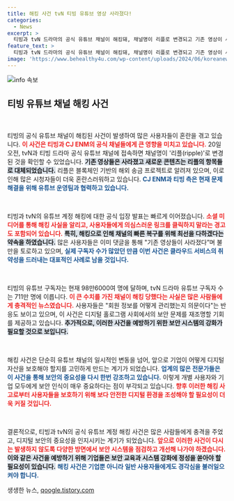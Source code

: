 ```yaml
---
title: 해킹 사건 tvN 티빙 유튜브 영상 사라졌다!
categories:
  - News
excerpt: >
  티빙과 tvN 드라마의 공식 유튜브 채널이 해킹돼, 채널명이 리플로 변경되고 기존 영상이 사라졌습니다. CJ ENM과 티빙은 문제 해결을 위해 전력 중이며, 이용자들에게 의심스러운 링크 클릭을 피할 것을 권고하고 있습니다.
feature_text: >
  티빙과 tvN 드라마의 공식 유튜브 채널이 해킹돼, 채널명이 리플로 변경되고 기존 영상이 사라졌습니다. CJ ENM과 티빙은 문제 해결을 위해 전력 중이며, 이용자들에게 의심스러운 링크 클릭을 피할 것을 권고하고 있습니다.
image: 'https://www.behealthy4u.com/wp-content/uploads/2024/06/koreanews.jpg'
---
```


<p><img src="https://www.behealthy4u.com/wp-content/uploads/2024/06/koreanews.jpg" alt="info 속보" /></p>

<h2 data-ke-size="size26">티빙 유튜브 채널 해킹 사건</h2>

<p data-ke-size="size16">&nbsp;</p>

<p>티빙의 공식 유튜브 채널이 해킹된 사건이 발생하여 많은 사용자들이 혼란을 겪고 있습니다. <b><span style="color: #ee2323;">이 사건은 티빙과 CJ ENM의 공식 채널들에게 큰 영향을 미치고 있습니다.</span></b> 20일 오전, tvN과 티빙 드라마 공식 유튜브 채널에 접속하면 채널명이 '리플(ripple)'로 변경된 것을 확인할 수 있었습니다. <b><span style="background-color: #21538527;">기존 영상들은 사라졌고 새로운 콘텐츠는 리플의 항목들로 대체되었습니다.</span></b> 리플은 블록체인 기반의 해외 송금 프로젝트로 알려져 있으며, 이로 인해 많은 시청자들이 더욱 혼란스러워하고 있습니다. <b><span style="color: #1a5490;">CJ ENM과 티빙 측은 현재 문제 해결을 위해 유튜브 운영팀과 협력하고 있습니다.</span></b></p>

<p data-ke-size="size16">&nbsp;</p>

<p>티빙과 tvN의 유튜브 계정 해킹에 대한 공식 입장 발표는 빠르게 이어졌습니다. <b><span style="color: #ee2323;">소셜 미디어를 통해 해킹 사실을 알리고, 사용자들에게 의심스러운 링크를 클릭하지 말라는 경고도 포함되어 있습니다.</span></b> <b><span style="background-color: #21538527;">특히, 해킹으로 인해 채널의 빠른 복구를 위해 최선을 다하겠다는 약속을 하였습니다.</span></b> 많은 사용자들은 이미 댓글을 통해 "기존 영상들이 사라졌다”며 불만을 토로하고 있으며, <b><span style="color: #1a5490;">실제 구독자 수가 많았던 만큼 이번 사건은 클라우드 서비스의 취약성을 드러내는 대표적인 사례로 남을 것입니다.</span></b> </p>

<p data-ke-size="size16">&nbsp;</p>

<p>티빙의 유튜브 구독자는 현재 98만6000여 명에 달하며, tvN 드라마 유튜브 구독자 수는 711만 명에 이릅니다. <b><span style="color: #ee2323;">이 큰 수치를 가진 채널이 해킹 당했다는 사실은 많은 사람들에게 충격적인 뉴스였습니다.</span></b> 사용자들은 "회원 정보를 어떻게 관리했는지 의문이다"는 반응도 보이고 있으며, 이 사건은 디지털 홀로그램 사회에서의 보안 문제를 재조명할 기회를 제공하고 있습니다. <b><span style="background-color: #21538527;">추가적으로, 이러한 사건을 예방하기 위한 보안 시스템의 강화가 필요할 것으로 보입니다.</span></b></p>

<p data-ke-size="size16">&nbsp;</p>

<p>해킹 사건은 단순히 유튜브 채널의 일시적인 변동을 넘어, 앞으로 기업이 어떻게 디지털 자산을 보호해야 할지를 고민하게 만드는 계기가 되었습니다. <b><span style="color: #1a5490;">업계의 많은 전문가들은 이 사건을 통해 보안의 중요성을 다시 한번 강조하고 있습니다.</span></b> 이렇게 개별 사용자와 기업 모두에게 보안 인식이 매우 중요하다는 점이 부각되고 있습니다. <b><span style="color: #ee2323;">향후 이러한 해킹 사고로부터 사용자들을 보호하기 위해 보다 안전한 디지털 환경을 조성해야 할 필요성이 더욱 커질 것입니다.</span></b></p>

<p data-ke-size="size16">&nbsp;</p>

<p>결론적으로, 티빙과 tvN의 공식 유튜브 계정 해킹 사건은 많은 사람들에게 충격을 주었고, 디지털 보안의 중요성을 인지시키는 계기가 되었습니다. <b><span style="color: #ee2323;">앞으로 이러한 사건이 다시는 발생하지 않도록 다양한 방면에서 보안 시스템을 점검하고 개선해 나가야 하겠습니다.</span></b> <b><span style="background-color: #21538527;">이와 같은 사건을 예방하기 위해 기업들은 보안 교육과 시스템 강화에 정성을 쏟아야 할 필요성이 있습니다.</span></b> <b><span style="color: #1a5490;">해킹 사건은 기업뿐 아니라 일반 사용자들에게도 경각심을 불러일으켜야 합니다.</span></b></p>
생생한 뉴스, <a href="https://qoogle.tistory.com" rel="dofollow">qoogle.tistory.com</a>


